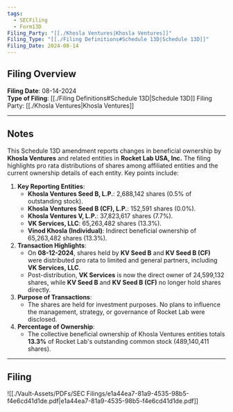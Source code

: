 ```yaml
---
tags:
  - SECFiling
  - Form13D
Filing_Party: "[[./Khosla Ventures|Khosla Ventures]]"
Filing_Type: "[[./Filing Definitions#Schedule 13D|Schedule 13D]]"
Filing_Date: 2024-08-14
---
```

## Filing Overview 

**Filing Date**: 08-14-2024  
**Type of Filing**: [[./Filing Definitions#Schedule 13D|Schedule 13D]]
Filing Party: [[./Khosla Ventures|Khosla Ventures]]

----
## Notes

This Schedule 13D amendment reports changes in beneficial ownership by **Khosla Ventures** and related entities in **Rocket Lab USA, Inc.** The filing highlights pro rata distributions of shares among affiliated entities and the current ownership details of each entity. Key points include:

1. **Key Reporting Entities**:
    - **Khosla Ventures Seed B, L.P.**: 2,688,142 shares (0.5% of outstanding stock).
    - **Khosla Ventures Seed B (CF), L.P.**: 152,591 shares (0.0%).
    - **Khosla Ventures V, L.P.**: 37,823,617 shares (7.7%).
    - **VK Services, LLC**: 65,263,482 shares (13.3%).
    - **Vinod Khosla (Individual)**: Indirect beneficial ownership of 65,263,482 shares (13.3%).
2. **Transaction Highlights**:
    - On **08-12-2024**, shares held by **KV Seed B** and **KV Seed B (CF)** were distributed pro rata to limited and general partners, including **VK Services, LLC**.
    - Post-distribution, **VK Services** is now the direct owner of 24,599,132 shares, while **KV Seed B** and **KV Seed B (CF)** no longer hold shares directly.
3. **Purpose of Transactions**:
    - The shares are held for investment purposes. No plans to influence the management, strategy, or governance of Rocket Lab were disclosed.
4. **Percentage of Ownership**:
    - The collective beneficial ownership of Khosla Ventures entities totals **13.3%** of Rocket Lab's outstanding common stock (489,140,411 shares).

----
## Filing

![[./Vault-Assets/PDFs/SEC Filings/e1a44ea7-81a9-4535-98b5-f4e6cd41d1de.pdf|e1a44ea7-81a9-4535-98b5-f4e6cd41d1de.pdf]]
